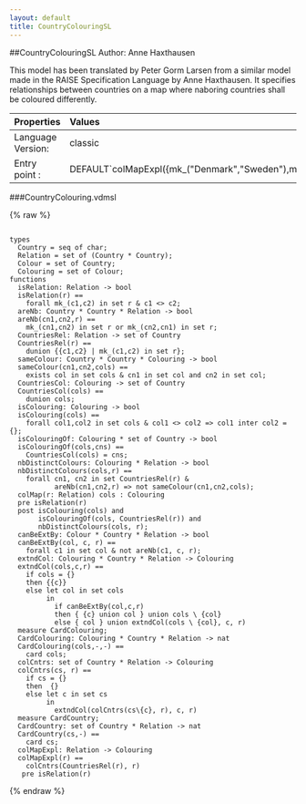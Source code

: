 ```yaml
---
layout: default
title: CountryColouringSL
---
```


##CountryColouringSL
Author: Anne Haxthausen


This model has been translated by Peter Gorm Larsen from a similar
model made in the RAISE Specification Language by Anne Haxthausen. It
specifies relationships between countries on a map where naboring
countries shall be coloured differently.


| Properties | Values          |
| :------------ | :---------- |
|Language Version:| classic|
|Entry point     :| DEFAULT`colMapExpl({mk_("Denmark","Sweden"),mk_("Denmark","Germany"),mk_("Germany","Poland")})|


###CountryColouring.vdmsl

{% raw %}
~~~

types
  Country = seq of char;
  Relation = set of (Country * Country);
  Colour = set of Country;
  Colouring = set of Colour;
functions
  isRelation: Relation -> bool  isRelation(r) ==    forall mk_(c1,c2) in set r & c1 <> c2;
  areNb: Country * Country * Relation -> bool  areNb(cn1,cn2,r) ==    mk_(cn1,cn2) in set r or mk_(cn2,cn1) in set r;
  CountriesRel: Relation -> set of Country  CountriesRel(r) ==    dunion {{c1,c2} | mk_(c1,c2) in set r};
  sameColour: Country * Country * Colouring -> bool  sameColour(cn1,cn2,cols) ==    exists col in set cols & cn1 in set col and cn2 in set col;
  CountriesCol: Colouring -> set of Country  CountriesCol(cols) ==    dunion cols;
  isColouring: Colouring -> bool  isColouring(cols) ==    forall col1,col2 in set cols & col1 <> col2 => col1 inter col2 = {};
  isColouringOf: Colouring * set of Country -> bool  isColouringOf(cols,cns) ==    CountriesCol(cols) = cns;
  nbDistinctColours: Colouring * Relation -> bool  nbDistinctColours(cols,r) ==    forall cn1, cn2 in set CountriesRel(r) &           areNb(cn1,cn2,r) => not sameColour(cn1,cn2,cols);
  colMap(r: Relation) cols : Colouring   pre isRelation(r)  post isColouring(cols) and       isColouringOf(cols, CountriesRel(r)) and       nbDistinctColours(cols, r);
  canBeExtBy: Colour * Country * Relation -> bool   canBeExtBy(col, c, r) ==    forall c1 in set col & not areNb(c1, c, r);
  extndCol: Colouring * Country * Relation -> Colouring  extndCol(cols,c,r) ==    if cols = {}     then {{c}}    else let col in set cols          in           if canBeExtBy(col,c,r)           then { {c} union col } union cols \ {col}           else { col } union extndCol(cols \ {col}, c, r)  measure CardColouring;
  CardColouring: Colouring * Country * Relation -> nat  CardColouring(cols,-,-) ==    card cols;
  colCntrs: set of Country * Relation -> Colouring  colCntrs(cs, r) ==    if cs = {}     then  {}    else let c in set cs          in            extndCol(colCntrs(cs\{c}, r), c, r)  measure CardCountry;
  CardCountry: set of Country * Relation -> nat  CardCountry(cs,-) ==    card cs;
  colMapExpl: Relation -> Colouring  colMapExpl(r) ==    colCntrs(CountriesRel(r), r)   pre isRelation(r)

~~~
{% endraw %}

